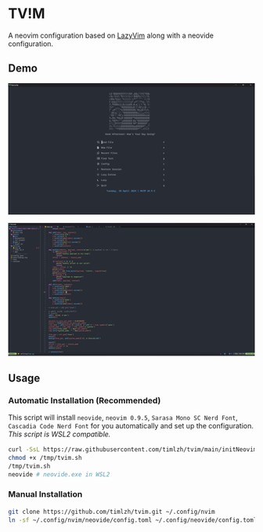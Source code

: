 # TV!M

A neovim configuration based on [LazyVim](https://github.com/LazyVim/LazyVim) along with a neovide configuration.

## Demo

![menu](assets/menu.png)

![editor](assets/editor.png)


## Usage

### Automatic Installation (Recommended)

This script will install `neovide`, `neovim 0.9.5`, `Sarasa Mono SC Nerd Font`, `Cascadia Code Nerd Font` for you automatically and set up the configuration. *This script is WSL2 compatible.*

```bash
curl -SsL https://raw.githubusercontent.com/timlzh/tvim/main/initNeovim.sh -o /tmp/tvim.sh
chmod +x /tmp/tvim.sh
/tmp/tvim.sh
neovide # neovide.exe in WSL2
```

### Manual Installation

```bash
git clone https://github.com/timlzh/tvim.git ~/.config/nvim
ln -sf ~/.config/nvim/neovide/config.toml ~/.config/neovide/config.toml
```

